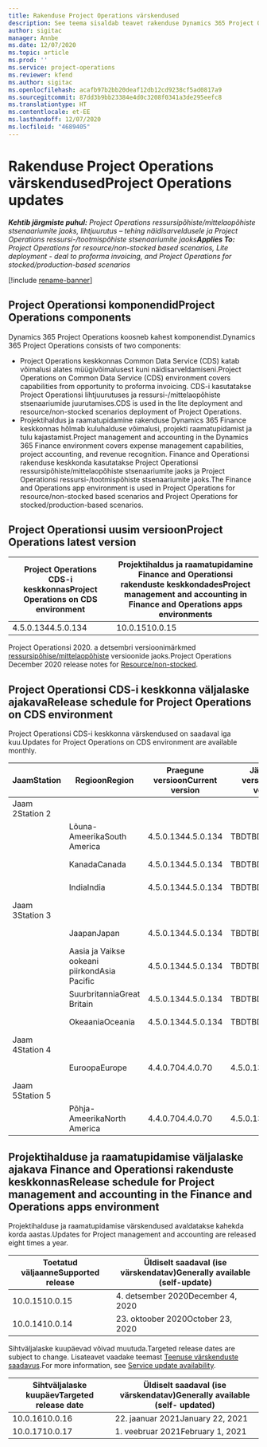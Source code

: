 ```yaml
---
title: Rakenduse Project Operations värskendused
description: See teema sisaldab teavet rakenduse Dynamics 365 Project Operations väljastatud versioonide kohta.
author: sigitac
manager: Annbe
ms.date: 12/07/2020
ms.topic: article
ms.prod: ''
ms.service: project-operations
ms.reviewer: kfend
ms.author: sigitac
ms.openlocfilehash: acafb97b2bb20deaf12db12cd9238cf5ad0817a9
ms.sourcegitcommit: 87dd3b9bb23384e4d0c3208f0341a3de295eefc8
ms.translationtype: HT
ms.contentlocale: et-EE
ms.lasthandoff: 12/07/2020
ms.locfileid: "4689405"
---
```

# <a name="project-operations-updates"></a><span data-ttu-id="8de29-103">Rakenduse Project Operations värskendused</span><span class="sxs-lookup"><span data-stu-id="8de29-103">Project Operations updates</span></span>

<span data-ttu-id="8de29-104">_**Kehtib järgmiste puhul:** Project Operations ressursipõhiste/mittelaopõhiste stsenaariumite jaoks, lihtjuurutus – tehing näidisarveldusele ja Project Operations ressursi-/tootmispõhiste stsenaariumite jaoks_</span><span class="sxs-lookup"><span data-stu-id="8de29-104">_**Applies To:** Project Operations for resource/non-stocked based scenarios, Lite deployment - deal to proforma invoicing, and Project Operations for stocked/production-based scenarios_</span></span>

[!include [rename-banner](~/includes/cc-data-platform-banner.md)]

## <a name="project-operations-components"></a><span data-ttu-id="8de29-105">Project Operationsi komponendid</span><span class="sxs-lookup"><span data-stu-id="8de29-105">Project Operations components</span></span>

<span data-ttu-id="8de29-106">Dynamics 365 Project Operations koosneb kahest komponendist.</span><span class="sxs-lookup"><span data-stu-id="8de29-106">Dynamics 365 Project Operations consists of two components:</span></span>

- <span data-ttu-id="8de29-107">Project Operations keskkonnas Common Data Service (CDS) katab võimalusi alates müügivõimalusest kuni näidisarveldamiseni.</span><span class="sxs-lookup"><span data-stu-id="8de29-107">Project Operations on Common Data Service (CDS) environment covers capabilities from opportunity to proforma invoicing.</span></span> <span data-ttu-id="8de29-108">CDS-i kasutatakse Project Operationsi lihtjuurutuses ja ressursi-/mittelaopõhiste stsenaariumide juurutamises.</span><span class="sxs-lookup"><span data-stu-id="8de29-108">CDS is used in the lite deployment and resource/non-stocked scenarios deployment of Project Operations.</span></span>
- <span data-ttu-id="8de29-109">Projektihaldus ja raamatupidamine rakenduse Dynamics 365 Finance keskkonnas hõlmab kuluhalduse võimalusi, projekti raamatupidamist ja tulu kajastamist.</span><span class="sxs-lookup"><span data-stu-id="8de29-109">Project management and accounting in the Dynamics 365 Finance environment covers expense management capabilities, project accounting, and revenue recognition.</span></span> <span data-ttu-id="8de29-110">Finance and Operationsi rakenduse keskkonda kasutatakse Project Operationsi ressursipõhiste/mittelaopõhiste stsenaariumite jaoks ja Project Operationsi ressursi-/tootmispõhiste stsenaariumite jaoks.</span><span class="sxs-lookup"><span data-stu-id="8de29-110">The Finance and Operations app environment is used in Project Operations for resource/non-stocked based scenarios and Project Operations for stocked/production-based scenarios.</span></span>

## <a name="project-operations-latest-version"></a><span data-ttu-id="8de29-111">Project Operationsi uusim versioon</span><span class="sxs-lookup"><span data-stu-id="8de29-111">Project Operations latest version</span></span>

| <span data-ttu-id="8de29-112">Project Operations CDS-i keskkonnas</span><span class="sxs-lookup"><span data-stu-id="8de29-112">Project Operations on CDS environment</span></span> | <span data-ttu-id="8de29-113">Projektihaldus ja raamatupidamine Finance and Operationsi rakenduste keskkondades</span><span class="sxs-lookup"><span data-stu-id="8de29-113">Project management and accounting in Finance and Operations apps environments</span></span> |
| --- | --- |
| <span data-ttu-id="8de29-114">4.5.0.134</span><span class="sxs-lookup"><span data-stu-id="8de29-114">4.5.0.134</span></span> | <span data-ttu-id="8de29-115">10.0.15</span><span class="sxs-lookup"><span data-stu-id="8de29-115">10.0.15</span></span> |

<span data-ttu-id="8de29-116">Project Operationsi 2020. a detsembri versioonimärkmed [ressursipõhise/mittelaopõhiste](whats-new-dec-2020-resource-based.md) versioonide jaoks.</span><span class="sxs-lookup"><span data-stu-id="8de29-116">Project Operations December 2020 release notes for [Resource/non-stocked](whats-new-dec-2020-resource-based.md).</span></span>

## <a name="release-schedule-for-project-operations-on-cds-environment"></a><span data-ttu-id="8de29-117">Project Operationsi CDS-i keskkonna väljalaske ajakava</span><span class="sxs-lookup"><span data-stu-id="8de29-117">Release schedule for Project Operations on CDS environment</span></span>

<span data-ttu-id="8de29-118">Project Operationsi CDS-i keskkonna värskendused on saadaval iga kuu.</span><span class="sxs-lookup"><span data-stu-id="8de29-118">Updates for Project Operations on CDS environment are available monthly.</span></span> 

| <span data-ttu-id="8de29-119">Jaam</span><span class="sxs-lookup"><span data-stu-id="8de29-119">Station</span></span>   | <span data-ttu-id="8de29-120">Regioon</span><span class="sxs-lookup"><span data-stu-id="8de29-120">Region</span></span>        | <span data-ttu-id="8de29-121">Praegune versioon</span><span class="sxs-lookup"><span data-stu-id="8de29-121">Current version</span></span> | <span data-ttu-id="8de29-122">Järgmine versioon</span><span class="sxs-lookup"><span data-stu-id="8de29-122">Next version</span></span> | <span data-ttu-id="8de29-123">Üldiselt saadaval</span><span class="sxs-lookup"><span data-stu-id="8de29-123">Generally available</span></span> |
|-----------|---------------|-----------------|--------------|---------------------|
| <span data-ttu-id="8de29-124">Jaam 2</span><span class="sxs-lookup"><span data-stu-id="8de29-124">Station 2</span></span> |   &nbsp;      |    &nbsp;       | &nbsp;       |      &nbsp;         |
|   &nbsp;  | <span data-ttu-id="8de29-125">Lõuna-Ameerika</span><span class="sxs-lookup"><span data-stu-id="8de29-125">South America</span></span> |  <span data-ttu-id="8de29-126">4.5.0.134</span><span class="sxs-lookup"><span data-stu-id="8de29-126">4.5.0.134</span></span>       | <span data-ttu-id="8de29-127">TBD</span><span class="sxs-lookup"><span data-stu-id="8de29-127">TBD</span></span>     | <span data-ttu-id="8de29-128">8. jaan 2021</span><span class="sxs-lookup"><span data-stu-id="8de29-128">08-Jan-21</span></span>           |
|    &nbsp; | <span data-ttu-id="8de29-129">Kanada</span><span class="sxs-lookup"><span data-stu-id="8de29-129">Canada</span></span>        |  <span data-ttu-id="8de29-130">4.5.0.134</span><span class="sxs-lookup"><span data-stu-id="8de29-130">4.5.0.134</span></span>       | <span data-ttu-id="8de29-131">TBD</span><span class="sxs-lookup"><span data-stu-id="8de29-131">TBD</span></span>     | <span data-ttu-id="8de29-132">8. jaan 2021</span><span class="sxs-lookup"><span data-stu-id="8de29-132">08-Jan-21</span></span>          |
|   &nbsp;  | <span data-ttu-id="8de29-133">India</span><span class="sxs-lookup"><span data-stu-id="8de29-133">India</span></span>         |  <span data-ttu-id="8de29-134">4.5.0.134</span><span class="sxs-lookup"><span data-stu-id="8de29-134">4.5.0.134</span></span>       | <span data-ttu-id="8de29-135">TBD</span><span class="sxs-lookup"><span data-stu-id="8de29-135">TBD</span></span>     | <span data-ttu-id="8de29-136">8. jaan 2021</span><span class="sxs-lookup"><span data-stu-id="8de29-136">08-Jan-21</span></span>           |
| <span data-ttu-id="8de29-137">Jaam 3</span><span class="sxs-lookup"><span data-stu-id="8de29-137">Station 3</span></span>  |      &nbsp;   |     &nbsp;      |     &nbsp;   |      &nbsp;         |
|   &nbsp;  | <span data-ttu-id="8de29-138">Jaapan</span><span class="sxs-lookup"><span data-stu-id="8de29-138">Japan</span></span>         |  <span data-ttu-id="8de29-139">4.5.0.134</span><span class="sxs-lookup"><span data-stu-id="8de29-139">4.5.0.134</span></span>       | <span data-ttu-id="8de29-140">TBD</span><span class="sxs-lookup"><span data-stu-id="8de29-140">TBD</span></span>     | <span data-ttu-id="8de29-141">15. jaan 2021</span><span class="sxs-lookup"><span data-stu-id="8de29-141">15-Jan-21</span></span>           |
|   &nbsp;  | <span data-ttu-id="8de29-142">Aasia ja Vaikse ookeani piirkond</span><span class="sxs-lookup"><span data-stu-id="8de29-142">Asia Pacific</span></span>  |  <span data-ttu-id="8de29-143">4.5.0.134</span><span class="sxs-lookup"><span data-stu-id="8de29-143">4.5.0.134</span></span>       | <span data-ttu-id="8de29-144">TBD</span><span class="sxs-lookup"><span data-stu-id="8de29-144">TBD</span></span>     | <span data-ttu-id="8de29-145">15. jaan 2021</span><span class="sxs-lookup"><span data-stu-id="8de29-145">15-Jan-21</span></span>           |
|   &nbsp;  | <span data-ttu-id="8de29-146">Suurbritannia</span><span class="sxs-lookup"><span data-stu-id="8de29-146">Great Britain</span></span> |  <span data-ttu-id="8de29-147">4.5.0.134</span><span class="sxs-lookup"><span data-stu-id="8de29-147">4.5.0.134</span></span>       | <span data-ttu-id="8de29-148">TBD</span><span class="sxs-lookup"><span data-stu-id="8de29-148">TBD</span></span>     | <span data-ttu-id="8de29-149">15. jaan 2021</span><span class="sxs-lookup"><span data-stu-id="8de29-149">15-Jan-21</span></span>           |
|   &nbsp;  | <span data-ttu-id="8de29-150">Okeaania</span><span class="sxs-lookup"><span data-stu-id="8de29-150">Oceania</span></span>       |  <span data-ttu-id="8de29-151">4.5.0.134</span><span class="sxs-lookup"><span data-stu-id="8de29-151">4.5.0.134</span></span>       | <span data-ttu-id="8de29-152">TBD</span><span class="sxs-lookup"><span data-stu-id="8de29-152">TBD</span></span>     | <span data-ttu-id="8de29-153">15. jaan 2021</span><span class="sxs-lookup"><span data-stu-id="8de29-153">15-Jan-21</span></span>           |
| <span data-ttu-id="8de29-154">Jaam 4</span><span class="sxs-lookup"><span data-stu-id="8de29-154">Station 4</span></span> |     &nbsp;    |     &nbsp;      |     &nbsp;   |      &nbsp;         |
|   &nbsp;  | <span data-ttu-id="8de29-155">Euroopa</span><span class="sxs-lookup"><span data-stu-id="8de29-155">Europe</span></span>        |  <span data-ttu-id="8de29-156">4.4.0.70</span><span class="sxs-lookup"><span data-stu-id="8de29-156">4.4.0.70</span></span>       | <span data-ttu-id="8de29-157">4.5.0.134</span><span class="sxs-lookup"><span data-stu-id="8de29-157">4.5.0.134</span></span>     | <span data-ttu-id="8de29-158">11. dets 2020</span><span class="sxs-lookup"><span data-stu-id="8de29-158">11-Dec-20</span></span>           |
| <span data-ttu-id="8de29-159">Jaam 5</span><span class="sxs-lookup"><span data-stu-id="8de29-159">Station 5</span></span> |     &nbsp;    |     &nbsp;      |     &nbsp;   |      &nbsp;         |
|   &nbsp;  | <span data-ttu-id="8de29-160">Põhja-Ameerika</span><span class="sxs-lookup"><span data-stu-id="8de29-160">North America</span></span> |  <span data-ttu-id="8de29-161">4.4.0.70</span><span class="sxs-lookup"><span data-stu-id="8de29-161">4.4.0.70</span></span>       | <span data-ttu-id="8de29-162">4.5.0.134</span><span class="sxs-lookup"><span data-stu-id="8de29-162">4.5.0.134</span></span>     | <span data-ttu-id="8de29-163">18. dets 2020</span><span class="sxs-lookup"><span data-stu-id="8de29-163">18-Dec-20</span></span>           |

## <a name="release-schedule-for-project-management-and-accounting-in-the-finance-and-operations-apps-environment"></a><span data-ttu-id="8de29-164">Projektihalduse ja raamatupidamise väljalaske ajakava Finance and Operationsi rakenduste keskkonnas</span><span class="sxs-lookup"><span data-stu-id="8de29-164">Release schedule for Project management and accounting in the Finance and Operations apps environment</span></span>

<span data-ttu-id="8de29-165">Projektihalduse ja raamatupidamise värskendused avaldatakse kahekda korda aastas.</span><span class="sxs-lookup"><span data-stu-id="8de29-165">Updates for Project management and accounting are released eight times a year.</span></span>

| <span data-ttu-id="8de29-166">Toetatud väljaanne</span><span class="sxs-lookup"><span data-stu-id="8de29-166">Supported release</span></span> | <span data-ttu-id="8de29-167">Üldiselt saadaval (ise värskendatav)</span><span class="sxs-lookup"><span data-stu-id="8de29-167">Generally available (self-update)</span></span> |
| --- | --- |
| <span data-ttu-id="8de29-168">10.0.15</span><span class="sxs-lookup"><span data-stu-id="8de29-168">10.0.15</span></span> | <span data-ttu-id="8de29-169">4. detsember 2020</span><span class="sxs-lookup"><span data-stu-id="8de29-169">December 4, 2020</span></span> |
| <span data-ttu-id="8de29-170">10.0.14</span><span class="sxs-lookup"><span data-stu-id="8de29-170">10.0.14</span></span> | <span data-ttu-id="8de29-171">23. oktoober 2020</span><span class="sxs-lookup"><span data-stu-id="8de29-171">October 23, 2020</span></span> |

<span data-ttu-id="8de29-172">Sihtväljalaske kuupäevad võivad muutuda.</span><span class="sxs-lookup"><span data-stu-id="8de29-172">Targeted release dates are subject to change.</span></span> <span data-ttu-id="8de29-173">Lisateavet vaadake teemast [Teenuse värskenduste saadavus](https://docs.microsoft.com/dynamics365/fin-ops-core/fin-ops/get-started/public-preview-releases?toc=/dynamics365/finance/toc.json).</span><span class="sxs-lookup"><span data-stu-id="8de29-173">For more information, see [Service update availability](https://docs.microsoft.com/dynamics365/fin-ops-core/fin-ops/get-started/public-preview-releases?toc=/dynamics365/finance/toc.json).</span></span>

| <span data-ttu-id="8de29-174">Sihtväljalaske kuupäev</span><span class="sxs-lookup"><span data-stu-id="8de29-174">Targeted release date</span></span> | <span data-ttu-id="8de29-175">Üldiselt saadaval (ise värskendatav)</span><span class="sxs-lookup"><span data-stu-id="8de29-175">Generally available (self- updated)</span></span> |
| --- | --- |
| <span data-ttu-id="8de29-176">10.0.16</span><span class="sxs-lookup"><span data-stu-id="8de29-176">10.0.16</span></span> | <span data-ttu-id="8de29-177">22. jaanuar 2021</span><span class="sxs-lookup"><span data-stu-id="8de29-177">January 22, 2021</span></span> |
| <span data-ttu-id="8de29-178">10.0.17</span><span class="sxs-lookup"><span data-stu-id="8de29-178">10.0.17</span></span> | <span data-ttu-id="8de29-179">1. veebruar 2021</span><span class="sxs-lookup"><span data-stu-id="8de29-179">February 1, 2021</span></span> |

